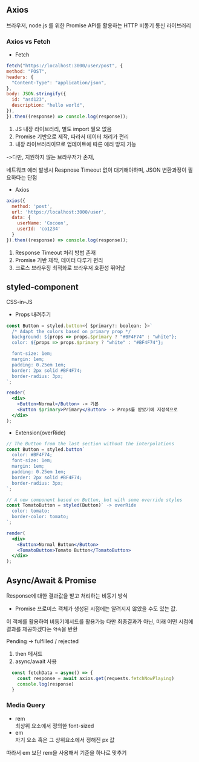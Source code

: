 ## Axios
브라우저, node.js 를 위한 Promise API를 활용하는 HTTP 비동기 통신 라이브러리

### Axios vs Fetch
- Fetch
```jsx
fetch("https://localhost:3000/user/post", {
method: "POST",
headers: {
  "Content-Type": "application/json",
},
body: JSON.stringify({
  id: "asd123",
  description: "hello world",
}),
}).then((response) => console.log(response));
```
1. JS 내장 라이브러리, 별도 import 필요 없음
2. Promise 기반으로 제작, 따라서 데이터 처리가 편리
3. 내장 라이브러리이므로 업데이트에 따른 에러 방지 가능

->다만, 지원하지 않는 브라우저가 존재,

네트워크 에러 발생시 Respnose Timeout 없이 대기해야하며, JSON 변환과정이 필요하다는 단점

- Axios
```jsx
axios({
  method: 'post',
  url: 'https://localhost:3000/user',
  data: {
    userName: 'Cocoon',
    userId: 'co1234'
  }
}).then((response) => console.log(response));

```
1. Response Timeout 처리 방법 존재
2. Promise 기반 제작, 데이터 다루기 편리
3. 크로스 브라우징 최적화로 브라우저 호환성 뛰어남

## styled-component
CSS-in-JS
- Props 내려주기
```jsx
const Button = styled.button<{ $primary?: boolean; }>`
  /* Adapt the colors based on primary prop */
  background: ${props => props.$primary ? "#BF4F74" : "white"};
  color: ${props => props.$primary ? "white" : "#BF4F74"};

  font-size: 1em;
  margin: 1em;
  padding: 0.25em 1em;
  border: 2px solid #BF4F74;
  border-radius: 3px;
`;

render(
  <div>
    <Button>Normal</Button> -> 기본
    <Button $primary>Primary</Button> -> Props를 받았기에 지정색으로
  </div>
);
```

- Extension(overRide)
```jsx
// The Button from the last section without the interpolations
const Button = styled.button`
  color: #BF4F74;
  font-size: 1em;
  margin: 1em;
  padding: 0.25em 1em;
  border: 2px solid #BF4F74;
  border-radius: 3px;
`;

// A new component based on Button, but with some override styles
const TomatoButton = styled(Button)` -> overRide
  color: tomato;
  border-color: tomato;
`;

render(
  <div>
    <Button>Normal Button</Button>
    <TomatoButton>Tomato Button</TomatoButton>
  </div>
);
```

## Async/Await & Promise
Response에 대한 결과값을 받고 처리하는 비동기 방식

- Promise
프로미스 객체가 생성된 시점에는 알려지지 않았을 수도 있는 값.

이 객체를 활용하여 비동기메서드를 활용가능
다만 최종결과가 아닌, 미래 어떤 시점에 결과를 제공하겠다는 `약속`을 반환

Pending -> fulfilled / rejected

1. then 메서드
2. async/await 사용
```jsx
  const fetchData = async() => {
    const response = await axios.get(requests.fetchNowPlaying)
    console.log(response)
  }
```

### Media Query
- rem  
최상위 요소에서 정의한 font-sized
- em  
자기 요소 혹은 그 상위요소에서 정해진 px 값

따라서 em 보단 rem을 사용해서 기준을 하나로 맞추기

